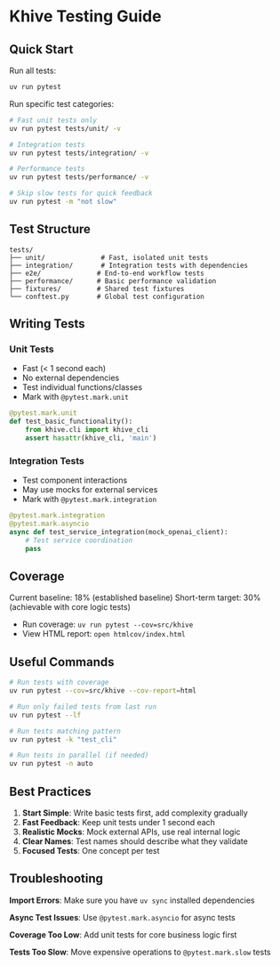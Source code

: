 # Khive Testing Guide

## Quick Start

Run all tests:
```bash
uv run pytest
```

Run specific test categories:
```bash
# Fast unit tests only
uv run pytest tests/unit/ -v

# Integration tests 
uv run pytest tests/integration/ -v

# Performance tests
uv run pytest tests/performance/ -v

# Skip slow tests for quick feedback
uv run pytest -m "not slow"
```

## Test Structure

```
tests/
├── unit/              # Fast, isolated unit tests  
├── integration/       # Integration tests with dependencies
├── e2e/              # End-to-end workflow tests
├── performance/      # Basic performance validation
├── fixtures/         # Shared test fixtures
└── conftest.py       # Global test configuration
```

## Writing Tests

### Unit Tests
- Fast (< 1 second each)
- No external dependencies
- Test individual functions/classes
- Mark with `@pytest.mark.unit`

```python
@pytest.mark.unit
def test_basic_functionality():
    from khive.cli import khive_cli
    assert hasattr(khive_cli, 'main')
```

### Integration Tests  
- Test component interactions
- May use mocks for external services
- Mark with `@pytest.mark.integration`

```python
@pytest.mark.integration
@pytest.mark.asyncio
async def test_service_integration(mock_openai_client):
    # Test service coordination
    pass
```

## Coverage

Current baseline: 18% (established baseline)
Short-term target: 30% (achievable with core logic tests)
- Run coverage: `uv run pytest --cov=src/khive`
- View HTML report: `open htmlcov/index.html`

## Useful Commands

```bash
# Run tests with coverage
uv run pytest --cov=src/khive --cov-report=html

# Run only failed tests from last run
uv run pytest --lf  

# Run tests matching pattern
uv run pytest -k "test_cli"

# Run tests in parallel (if needed)
uv run pytest -n auto
```

## Best Practices

1. **Start Simple**: Write basic tests first, add complexity gradually
2. **Fast Feedback**: Keep unit tests under 1 second each  
3. **Realistic Mocks**: Mock external APIs, use real internal logic
4. **Clear Names**: Test names should describe what they validate
5. **Focused Tests**: One concept per test

## Troubleshooting

**Import Errors**: Make sure you have `uv sync` installed dependencies

**Async Test Issues**: Use `@pytest.mark.asyncio` for async tests

**Coverage Too Low**: Add unit tests for core business logic first

**Tests Too Slow**: Move expensive operations to `@pytest.mark.slow` tests